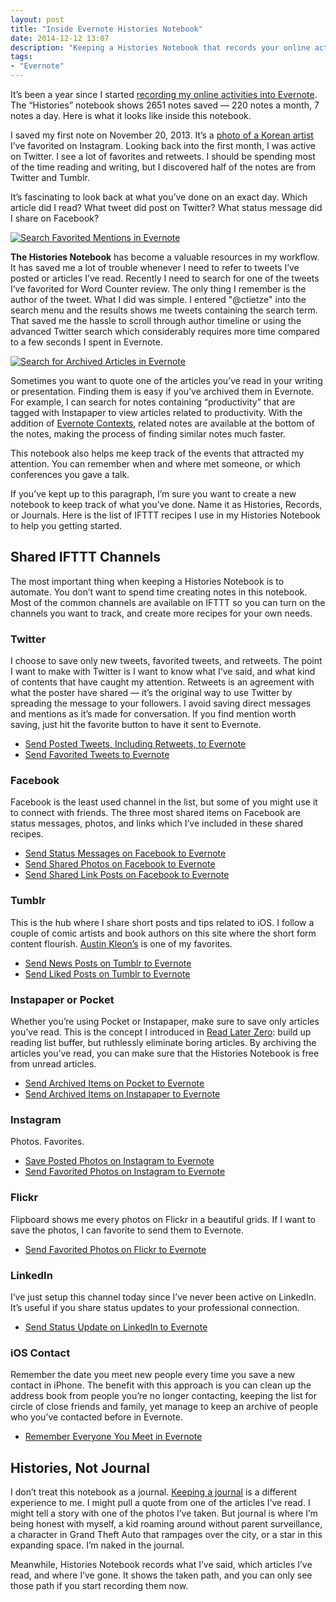 ```yaml
---
layout: post
title: "Inside Evernote Histories Notebook"
date: 2014-12-12 13:07
description: "Keeping a Histories Notebook that records your online activities proves to be a great asset in my workflow."
tags:
- "Evernote"
---
```


It’s been a year since I started [recording my online activities into Evernote](http://sayzlim.net/remember-everything "Remember Everything - Sayz Lim"). The “Histories” notebook shows 2651 notes saved — 220 notes a month, 7 notes a day. Here is what it looks like inside this notebook.

<!-- more -->

I saved my first note on November 20, 2013. It’s a [photo of a Korean artist](http://distilleryimage9.s3.amazonaws.com/fb8d9c7c4dee11e3b2cd128ee1f40433_8.jpg "Tae Yeon") I’ve favorited on Instagram. Looking back into the first month, I was active on Twitter. I see a lot of favorites and retweets. I should be spending most of the time reading and writing, but I discovered half of the notes are from Twitter and Tumblr.

It’s fascinating to look back at what you’ve done on an exact day. Which article did I read? What tweet did post on Twitter? What status message did I share on Facebook?

[ ![Search Favorited Mentions in Evernote][160728] ](http://images.sayzlim.net/2014/12/evernote_mention.jpg "Search Favorited Mentions in Evernote")

[160728]: http://images.sayzlim.net/2014/12/evernote_mention.jpg "Search Favorited Mentions in Evernote"

**The Histories Notebook** has become a valuable resources in my workflow. It has saved me a lot of trouble whenever I need to refer to tweets I’ve posted or articles I’ve read. Recently I need to search for one of the tweets I’ve favorited for Word Counter review. The only thing I remember is the author of the tweet. What I did was simple. I entered "@ctietze" into the search menu and the results shows me tweets containing the search term. That saved me the hassle to scroll through author timeline or using the advanced Twitter search which considerably requires more time compared to a few seconds I spent in Evernote.

[ ![Search for Archived Articles in Evernote][160754] ](http://images.sayzlim.net/2014/12/evernote_productivity.jpg "Search for Archived Articles in Evernote")

[160754]: http://images.sayzlim.net/2014/12/evernote_productivity.jpg "Search for Archived Articles in Evernote"

Sometimes you want to quote one of the articles you’ve read in your writing or presentation. Finding them is easy if you’ve archived them in Evernote. For example, I can search for notes containing “productivity” that are tagged with Instapaper to view articles related to productivity. With the addition of [Evernote Contexts](http://blog.evernote.com/blog/2014/10/02/context-work-enriched-smartest-minds/ "Context: Your Work Enriched by the Smartest Minds - Evernote Blog"), related notes are available at the bottom of the notes, making the process of finding similar notes much faster.

This notebook also helps me keep track of the events that attracted my attention. You can remember when and where met someone, or which conferences you gave a talk.

If you’ve kept up to this paragraph, I’m sure you want to create a new notebook to keep track of what you’ve done. Name it as Histories, Records, or Journals. Here is the list of IFTTT recipes I use in my Histories Notebook to help you getting started.

## Shared IFTTT Channels

The most important thing when keeping a Histories Notebook is to automate. You don’t want to spend time creating notes in this notebook. Most of the common channels are available on IFTTT so you can turn on the channels you want to track, and create more recipes for your own needs.

### Twitter

I choose to save only new tweets, favorited tweets, and retweets. The point I want to make with Twitter is I want to know what I’ve said, and what kind of contents that have caught my attention. Retweets is an agreement with what the poster have shared — it’s the original way to use Twitter by spreading the message to your followers. I avoid saving direct messages and mentions as it’s made for conversation. If you find mention worth saving, just hit the favorite button to have it sent to Evernote.

- [Send Posted Tweets, Including Retweets, to Evernote](https://ifttt.com/recipes/130586-send-posted-tweets-including-retweets-to-evernote "Send Posted Tweets, Including Retweets, to Evernote")
- [Send Favorited Tweets to Evernote](https://ifttt.com/recipes/228745-send-favorited-tweets-to-evernote "Send Favorited Tweets to Evernote")

### Facebook

Facebook is the least used channel in the list, but some of you might use it to connect with friends. The three most shared items on Facebook are status messages, photos, and links which I’ve included in these shared recipes.

- [Send Status Messages on Facebook to Evernote](https://ifttt.com/recipes/228746-send-status-messages-on-facebook-to-evernote "Send Status Messages on Facebook to Evernote")
- [Send Shared Photos on Facebook to Evernote](https://ifttt.com/recipes/228748-send-shared-photos-on-facebook-to-evernote "Send Shared Photos on Facebook to Evernote")
- [Send Shared Link Posts on Facebook to Evernote](https://ifttt.com/recipes/228747-send-shared-link-posts-on-facebook-to-evernote "Send Shared Link Posts on Facebook to Evernote")

### Tumblr

This is the hub where I share short posts and tips related to iOS. I follow a couple of comic artists and book authors on this site where the short form content flourish. [Austin Kleon’s](http://tumblr.austinkleon.com/ "Austin Kleon") is one of my favorites.

- [Send News Posts on Tumblr to Evernote](https://ifttt.com/recipes/228752-send-new-posts-on-tumblr-to-evernote "Send News Posts on Tumblr to Evernote")
- [Send Liked Posts on Tumblr to Evernote](https://ifttt.com/recipes/228753-send-liked-posts-on-tumblr-to-evernote "Send Liked Posts on Tumblr to Evernote")

### Instapaper or Pocket

Whether you’re using Pocket or Instapaper, make sure to save only articles you’ve read. This is the concept I introduced in [Read Later Zero](http://sayzlim.net/read-later-zero "Read Later Zero - Sayz Lim"): build up reading list buffer, but ruthlessly eliminate boring articles. By archiving the articles you’ve read, you can make sure that the Histories Notebook is free from unread articles.

- [Send Archived Items on Pocket to Evernote](https://ifttt.com/recipes/130589-send-archived-articles-on-pocket-to-evernote "Send Archived Items on Pocket to Evernote")
- [Send Archived Items on Instapaper to Evernote](https://ifttt.com/recipes/228755-send-archived-items-on-instapaper-to-evernote "Send Archived Items on Instapaper to Evernote")

### Instagram

Photos. Favorites.

- [Save Posted Photos on Instagram to Evernote](https://ifttt.com/recipes/130587-save-posted-photos-on-instagram-to-evernote "Save Posted Photos on Instagram to Evernote")
- [Send Favorited Photos on Instagram to Evernote](https://ifttt.com/recipes/228757-send-favorited-photos-on-instagram-to-evernote "Send Favorited Photos on Instagram to Evernote")

### Flickr

Flipboard shows me every photos on Flickr in a beautiful grids. If I want to save the photos, I can favorite to send them to Evernote.

- [Send Favorited Photos on Flickr to Evernote](https://ifttt.com/recipes/228759-send-favorited-photos-on-flickr-to-evernote "Send Favorited Photos on Flickr to Evernote")

### LinkedIn

I’ve just setup this channel today since I’ve never been active on LinkedIn. It’s useful if you share status updates to your professional connection.

- [Send Status Update on LinkedIn to Evernote](https://ifttt.com/recipes/228761-send-status-update-on-linkedin-to-evernote "Send Status Update on LinkedIn to Evernote")

### iOS Contact

Remember the date you meet new people every time you save a new contact in iPhone. The benefit with this approach is you can clean up the address book from people you’re no longer contacting, keeping the list for circle of close friends and family, yet manage to keep an archive of people who you’ve contacted before in Evernote.

- [Remember Everyone You Meet in Evernote](https://ifttt.com/recipes/228764-remember-everyone-you-meet-in-evernote "Remember Everyone You Meet in Evernote")

## Histories, Not Journal

I don’t treat this notebook as a journal. [Keeping a journal](http://sayzlim.net/journaling-with-day-one "Journaling with Day One - Sayz Lim") is a different experience to me. I might pull a quote from one of the articles I’ve read. I might tell a story with one of the photos I’ve taken. But journal is where I’m being honest with myself, a kid roaming around without parent surveillance, a character in Grand Theft Auto that rampages over the city, or a star in this expanding space. I’m naked in the journal.

Meanwhile, Histories Notebook records what I’ve said, which articles I’ve read, and where I’ve gone. It shows the taken path, and you can only see those path if you start recording them now.